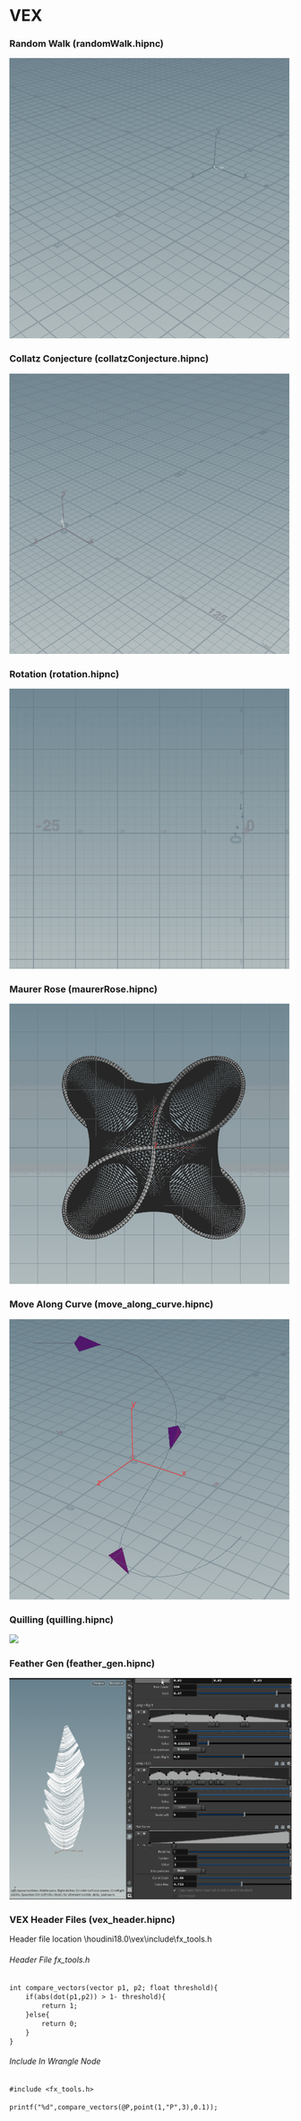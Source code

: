 # VEX
### Random Walk (randomWalk.hipnc)
![](randomWalk.gif)

### Collatz Conjecture (collatzConjecture.hipnc)
![](collatzConjecture.gif)

### Rotation (rotation.hipnc)
![](rotation.gif)

### Maurer Rose (maurerRose.hipnc)
![](maurerRose.gif)

### Move Along Curve (move_along_curve.hipnc)
![](move_along_curve.gif)

### Quilling (quilling.hipnc)
![](quilling.gif)

### Feather Gen (feather_gen.hipnc)
![](hlfeathers.gif)

### VEX Header Files (vex_header.hipnc)
Header file location \houdini18.0\vex\include\fx_tools.h
###### Header File fx_tools.h
```
int compare_vectors(vector p1, p2; float threshold){
	if(abs(dot(p1,p2)) > 1- threshold){
		return 1;
	}else{
		return 0;
	}
}
```
###### Include In Wrangle Node
```
#include <fx_tools.h>

printf("%d",compare_vectors(@P,point(1,"P",3),0.1));
```


